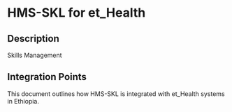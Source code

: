 # HMS-SKL for et_Health

## Description

Skills Management

## Integration Points

This document outlines how HMS-SKL is integrated with et_Health systems in Ethiopia.
